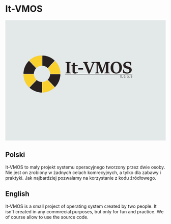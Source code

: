 # It-VMOS

![](https://raw.githubusercontent.com/5271/It-VMOS/main/Images/logo.png)

## Polski
It-VMOS to mały projekt systemu operacyjnego tworzony przez dwie osoby. Nie jest on zrobiony w żadnych celach komrecyjnych, a tylko dla zabawy i praktyki. 
Jak najbardziej pozwalamy na korzystanie z kodu źródłowego.

## English
It-VMOS is a small project of operating system created by two people. It isn't created in any commrecial purposes, but only for fun and practice. 
We of course allow to use the source code.
